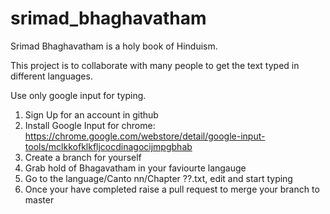 # srimad_bhaghavatham
Srimad Bhaghavatham is a holy book of Hinduism.

This project is to collaborate with many people to get the text typed in different languages.

Use only google input for typing.

1. Sign Up for an account in github
2. Install Google Input for chrome: https://chrome.google.com/webstore/detail/google-input-tools/mclkkofklkfljcocdinagocijmpgbhab
3. Create a branch for yourself 
4. Grab hold of Bhagavatham in your faviourte langauge
5. Go to the language/Canto nn/Chapter ??.txt, edit and start typing
6. Once your have completed raise a pull request to merge your branch to master
